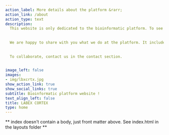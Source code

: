 ```yaml
---
action_label: More details about the platform &rarr;
action_link: /about
action_type: text
description: 
  This website is only dedicated to the bioinformatic platform. To see more details about the work of the labex cortex, please click on the above brain icon.
  
  
  We are happy to share with you what we do at the platform. It includes how we manage to analyse Single-cell and Single-nuclei data using R/Python packages (Seurat, SingleR etc.), but also good bioinformatics publications and more. 
  
  
  To collaborate, contact us in the contact section.

  
image_left: false
images:
- img/lbxcrtx.jpg
show_action_link: true
show_social_links: true
subtitle: Bioinformatic platform website ! 
text_align_left: false
title: LABEX CORTEX
type: home 
---
```

 


** index doesn't contain a body, just front matter above.
See index.html in the layouts folder **
